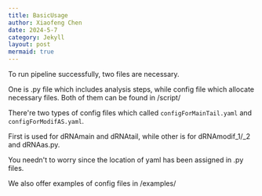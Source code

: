 ```yaml
---
title: BasicUsage
author: Xiaofeng Chen
date: 2024-5-7
category: Jekyll
layout: post
mermaid: true
---
```

To run pipeline successfully, two files are necessary.

One is .py file which includes analysis steps, while config file which allocate necessary files. Both of them can be found in /script/

There're two types of config files which called `configForMainTail.yaml` and `configForModifAS.yaml`.

First is used for dRNAmain and dRNAtail, while other is for dRNAmodif_1/_2 and dRNAas.py.

You needn't to worry since the location of yaml has been assigned in .py files.

We also offer examples of config files in /examples/
